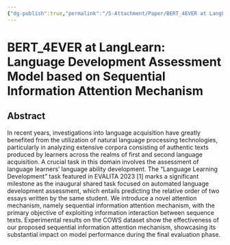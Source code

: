```yaml
---
{"dg-publish":true,"permalink":"/5-Attachment/Paper/BERT_4EVER at LangLearn Language Development Assessment Model based on Sequential Information Attention Mechanism/"}
---
```


# BERT_4EVER at LangLearn: Language Development Assessment Model based on Sequential Information Attention Mechanism
## Abstract
In recent years, investigations into language acquisition have greatly benefited from the utilization of natural language processing technologies, particularly in analyzing extensive corpora consisting of authentic texts produced by learners across the realms of first and second language acquisition. A crucial task in this domain involves the assessment of language learners’ language ability development. The “Language Learning Development” task featured in EVALITA 2023 [1] marks a significant milestone as the inaugural shared task focused on automated language development assessment, which entails predicting the relative order of two essays written by the same student. We introduce a novel attention mechanism, namely sequential information attention mechanism, with the primary objective of exploiting information interaction between sequence texts. Experimental results on the COWS dataset show the effectiveness of our proposed sequential information attention mechanism, showcasing its substantial impact on model performance during the final evaluation phase.